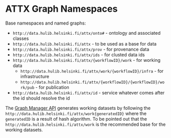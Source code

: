 # ATTX Graph Namespaces

Base namespaces and named graphs:

* `http://data.hulib.helsinki.fi/attx/onto#` - ontology and associated classes
* `http://data.hulib.helsinki.fi/attx` - to be used as a base for data
* `http://data.hulib.helsinki.fi/attx/prov` - for provenance data
* `http://data.hulib.helsinki.fi/attx/ids` - for clusted data ids
* `http://data.hulib.helsinki.fi/attx/{workflowID}/work` - for working data
  * `http://data.hulib.helsinki.fi/attx/work/{workflowID}/infra` - for infrastructure
  * `http://data.hulib.helsinki.fi/attx/{workflowID}/{workflowID}/work/pub` - for  publication
* `http://data.hulib.helsinki.fi/attx/id` - service whatever comes after the id should resolve the id

The [Graph Manager API](Graph-Manager-API.md) generates working datasets by following the `http://data.hulib.helsinki.fi/attx/work{generatedID}` where the `generatedID` is a result of hash algorithm. To be pointed out that the `http://data.hulib.helsinki.fi/attx/work` is the recommended base for the working datasets.
